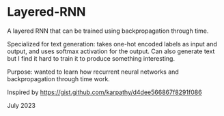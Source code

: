 # Layered-RNN

A layered RNN that can be trained using backpropagation through time.

Specialized for text generation: takes one-hot encoded labels as input and output, and uses softmax activation for the output. Can also generate text but I find it hard to train it to produce something interesting.

Purpose: wanted to learn how recurrent neural networks and backpropagation through time work.

Inspired by https://gist.github.com/karpathy/d4dee566867f8291f086

July 2023
